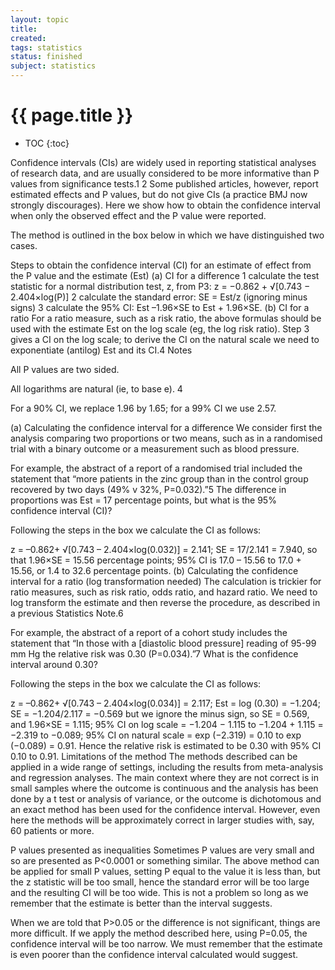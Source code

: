 ```yaml
---
layout: topic
title:
created:
tags: statistics
status: finished
subject: statistics
---
```

{{ page.title }}
================

* TOC
{:toc}




Confidence intervals (CIs) are widely used in reporting statistical analyses of research data, and are usually considered to be more informative than P values from significance tests.1 2 Some published articles, however, report estimated effects and P values, but do not give CIs (a practice BMJ now strongly discourages). Here we show how to obtain the confidence interval when only the observed effect and the P value were reported.

The method is outlined in the box below in which we have distinguished two cases.

Steps to obtain the confidence interval (CI) for an estimate of effect from the P value and the estimate (Est)
(a) CI for a difference
 1 calculate the test statistic for a normal distribution test, z, from P3: z = −0.862 + √[0.743 − 2.404×log(P)]
 2 calculate the standard error: SE = Est/z (ignoring minus signs)
 3 calculate the 95% CI: Est –1.96×SE to Est + 1.96×SE.
(b) CI for a ratio
 For a ratio measure, such as a risk ratio, the above formulas should be used with the estimate Est on the log scale (eg, the log risk ratio). Step 3 gives a CI on the log scale; to derive the CI on the natural scale we need to exponentiate (antilog) Est and its CI.4
Notes

All P values are two sided.

All logarithms are natural (ie, to base e). 4

For a 90% CI, we replace 1.96 by 1.65; for a 99% CI we use 2.57.

(a) Calculating the confidence interval for a difference
We consider first the analysis comparing two proportions or two means, such as in a randomised trial with a binary outcome or a measurement such as blood pressure.

For example, the abstract of a report of a randomised trial included the statement that “more patients in the zinc group than in the control group recovered by two days (49% v 32%, P=0.032).”5 The difference in proportions was Est = 17 percentage points, but what is the 95% confidence interval (CI)?

Following the steps in the box we calculate the CI as follows:

 z = –0.862+ √[0.743 – 2.404×log(0.032)] = 2.141;
 SE = 17/2.141 = 7.940, so that 1.96×SE = 15.56 percentage points;
 95% CI is 17.0 – 15.56 to 17.0 + 15.56, or 1.4 to 32.6 percentage points.
(b) Calculating the confidence interval for a ratio (log transformation needed)
The calculation is trickier for ratio measures, such as risk ratio, odds ratio, and hazard ratio. We need to log transform the estimate and then reverse the procedure, as described in a previous Statistics Note.6

For example, the abstract of a report of a cohort study includes the statement that “In those with a [diastolic blood pressure] reading of 95-99 mm Hg the relative risk was 0.30 (P=0.034).”7 What is the confidence interval around 0.30?

Following the steps in the box we calculate the CI as follows:

 z = –0.862+ √[0.743 – 2.404×log(0.034)] = 2.117;
 Est = log (0.30) = −1.204;
 SE = −1.204/2.117 = −0.569 but we ignore the minus sign, so SE = 0.569, and 1.96×SE = 1.115;
 95% CI on log scale = −1.204 − 1.115 to −1.204 + 1.115 = −2.319 to −0.089;
 95% CI on natural scale = exp (−2.319) = 0.10 to exp (−0.089) = 0.91.
 Hence the relative risk is estimated to be 0.30 with 95% CI 0.10 to 0.91.
Limitations of the method
The methods described can be applied in a wide range of settings, including the results from meta-analysis and regression analyses. The main context where they are not correct is in small samples where the outcome is continuous and the analysis has been done by a t test or analysis of variance, or the outcome is dichotomous and an exact method has been used for the confidence interval. However, even here the methods will be approximately correct in larger studies with, say, 60 patients or more.

P values presented as inequalities
Sometimes P values are very small and so are presented as P<0.0001 or something similar. The above method can be applied for small P values, setting P equal to the value it is less than, but the z statistic will be too small, hence the standard error will be too large and the resulting CI will be too wide. This is not a problem so long as we remember that the estimate is better than the interval suggests.

When we are told that P>0.05 or the difference is not significant, things are more difficult. If we apply the method described here, using P=0.05, the confidence interval will be too narrow. We must remember that the estimate is even poorer than the confidence interval calculated would suggest.
